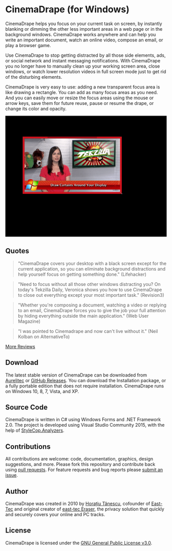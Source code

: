 # CinemaDrape (for Windows)
CinemaDrape helps you focus on your current task on screen, by instantly blanking or dimming the other less important areas in a web page or in the background windows. CinemaDrape works anywhere and can help you write an important document, watch an online video, compose an email, or play a browser game.

Use CinemaDrape to stop getting distracted by all those side elements, ads, or social network and instant messaging notifications. With CinemaDrape you no longer have to manually clean up your working screen area, close windows, or watch lower resolution videos in full screen mode just to get rid of the disturbing elements.

CinemaDrape is very easy to use: adding a new transparent focus area is like drawing a rectangle. You can add as many focus areas as you need. And you can easily move or resize the focus areas using the mouse or arrow keys, save them for future reuse, pause or resume the drape, or change its color and opacity.

![CinemaDrape Screenshot](Assets/Screenshots/cinemadrape-windows-readme-screenshot.png)

## Quotes

> "CinemaDrape covers your desktop with a black screen except for the current application, so you can eliminate background distractions and help yourself focus on getting something done." (Lifehacker)

> "Need to focus without all those other windows distracting you? On today's Tekzilla Daily, Veronica shows you how to use CinemaDrape to close out everything except your most important task." (Revision3)

> "Whether you're composing a document, watching a video or replying to an email, CinemaDrape forces you to give the job your full attention by hiding everything outside the main application." (Web User Magazine)

> "I was pointed to Cinemadrape and now can't live without it." (Neil Kolban on AlternativeTo)

[More Reviews](https://www.aurelitec.com/cinemadrape/windows/reviews/)

## Download

The latest stable version of CinemaDrape can be downloaded from [Aurelitec](https://www.aurelitec.com/cinemadrape/windows/download/) or [GitHub Releases](https://github.com/aurelitec/cinemadrape-windows/releases). You can download the Installation package, or a fully portable edition that does not require installation. CinemaDrape runs on Windows 10, 8, 7, Vista, and XP.

## Source Code

CinemaDrape is written in C# using Windows Forms and .NET Framework 2.0. The project is developed using Visual Studio Community 2015, with the help of [StyleCop.Analyzers](https://github.com/DotNetAnalyzers/StyleCopAnalyzers).

## Contributions

All contributions are welcome: code, documentation, graphics, design suggestions, and more. Please fork this repository and contribute back using [pull requests](https://github.com/aurelitec/cinemadrape-windows/pulls). For feature requests and bug reports please [submit an issue](https://github.com/aurelitec/cinemadrape-windows/issues).

## Author

CinemaDrape was created in 2010 by [Horațiu Tănescu](https://horatiu.me), cofounder of [East-Tec](https://www.east-tec.com) and original creator of [east-tec Eraser](https://www.east-tec.com/eraser/), the privacy solution that quickly and securely covers your online and PC tracks.

## License

CinemaDrape is licensed under the [GNU General Public License v3.0](LICENSE).
